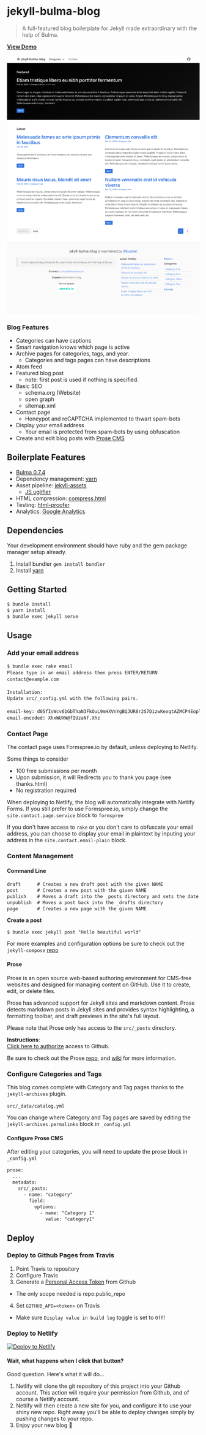 # jekyll-bulma-blog

> A full-featured blog boilerplate for Jekyll made extraordinary with the help of Bulma.

**[View Demo](https://jekyll-bulma-blog.burden.cc/)**

![jekyll-bulma-blog](https://raw.githubusercontent.com/burden/jekyll-bulma-blog/master/screenshot.png)

### Blog Features

- Categories can have captions
- Smart navigation knows which page is active
- Archive pages for categories, tags, and year.
  - Categories and tags pages can have descriptions
- Atom feed
- Featured blog post
  - note: first post is used if nothing is specified.
- Basic SEO
  - schema.org (Website)
  - open graph
  - sitemap.xml
- Contact page
  - Honeypot and reCAPTCHA implemented to thwart spam-bots
- Display your email address
  - Your email is protected from spam-bots by using obfuscation
- Create and edit blog posts with [Prose CMS](https://prose.io)
    
## Boilerplate Features

- [Bulma 0.7.4](https://github.com/jgthms/bulma/tree/0.7.4)
- Dependency management: [yarn](https://yarnpkg.com)
- Asset pipeline: [jekyll-assets](https://rubygems.org/gems/jekyll-assets)
  - [JS uglifier](https://rubygems.org/gems/uglifier/versions/3.2.0)
- HTML compression: [compress.html](http://jch.penibelst.de/)
- Testing: [html-proofer](https://github.com/gjtorikian/html-proofer)
- Analytics: [Google Analytics](https://www.google.com/analytics/)

## Dependencies
Your development environment should have ruby and the gem package manager setup already.

1. Install bundler `gem install bundler`
2. Install [yarn](https://yarnpkg.com/en/docs/install)

## Getting Started

```
$ bundle install
$ yarn install
$ bundle exec jekyll serve
```

## Usage

### Add your email address

```sh
$ bundle exec rake email
Please type in an email address then press ENTER/RETURN
contact@example.com

Installation:
Update src/_config.yml with the following pairs.

email-key: d05fIsWcv61GbThaN3FkOuL9mHXVnYgBQJUR8r2S7DizwKexqtAZMCP4Eoplyj
email-encoded: XhxWUXW@fIUzaNf.Xhz
```

### Contact Page

The contact page uses Formspree.io by default, unless deploying to Netlify.

Some things to consider
- 100 free submissions per month
- Upon submission, it will Redirects you to thank you page (see thanks.html)
- No registration required

When deploying to Netlify, the blog will automatically integrate with Netlify Forms. If you still prefer to use Formspree.io, simply change the `site.contact.page.service` block to `formspree`

If you don't have access to `rake` or you don't care to obfuscate your email address, you can choose to display your email in plaintext by inputing your address in the `site.contact.email-plain` block. 


### Content Management

#### Command Line

```
draft      # Creates a new draft post with the given NAME
post       # Creates a new post with the given NAME
publish    # Moves a draft into the _posts directory and sets the date
unpublish  # Moves a post back into the _drafts directory
page       # Creates a new page with the given NAME
```

**Create a post**
```
$ bundle exec jekyll post "Hello beautiful world"
```
For more examples and configuration options be sure to check out the `jekyll-compose` [repo](https://github.com/jekyll/jekyll-compose) 

#### Prose
Prose is an open source web-based authoring environment for CMS-free websites and designed for managing content on GitHub. Use it to create, edit, or delete files.

Prose has advanced support for Jekyll sites and markdown content. Prose detects markdown posts in Jekyll sites and provides syntax highlighting, a formatting toolbar, and draft previews in the site's full layout.

Please note that Prose only has access to the `src/_posts` directory. 

**Instructions**:  
[Click here to authorize](https://prose.io) access to Github.

Be sure to check out the Prose [repo](https://github.com/prose/prose), and [wiki](https://github.com/prose/prose/wiki/Prose-Configuration) for more information.

### Configure Categories and Tags

This blog comes complete with Category and Tag pages thanks to the `jekyll-archives` plugin.

 `src/_data/catalog.yml`

You can change where Category and Tag pages are saved by editing the `jekyll-archives.permalinks` block in `_config.yml`

#### Configure Prose CMS
After editing your categories, you will need to update the prose block in `_config.yml`
```
prose:
  ...
  metadata:
    src/_posts:
      - name: "category"
        field:
          options:
            - name: "Category 1"
              value: "category1"
```

## Deploy

### Deploy to Github Pages from Travis

1. Point Travis to repository
2. Configure Travis
3. Generate a [Personal Access Token](https://github.com/settings/tokens) from Github
  - The only scope needed is repo:public_repo
4. Set `GITHUB_API=<token>` on Travis
  - Make sure `Display value in build log` toggle is set to `Off`!

### Deploy to Netlify  

  [![Deploy to Netlify](https://www.netlify.com/img/deploy/button.svg)](https://app.netlify.com/start/deploy?repository=https://github.com/burden/jekyll-bulma-blog)
  
  #### Wait, what happens when I click that button?

  Good question. Here's what it will do...

  1. Netlify will clone the git repository of this project into your Github account. This action will require your permission from Github, and of course a Netlify account. 
  2. Netlify will then create a new site for you, and configure it to use your shiny new repo. Right away you'll be able to deploy changes simply by pushing changes to your repo.
  3. Enjoy your new blog 🎉